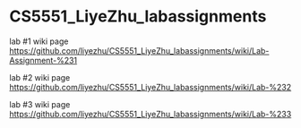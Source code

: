 # CS5551_LiyeZhu_labassignments

lab #1 wiki page https://github.com/liyezhu/CS5551_LiyeZhu_labassignments/wiki/Lab-Assignment-%231

lab #2 wiki page https://github.com/liyezhu/CS5551_LiyeZhu_labassignments/wiki/Lab-%232

lab #3 wiki page https://github.com/liyezhu/CS5551_LiyeZhu_labassignments/wiki/Lab-%233

